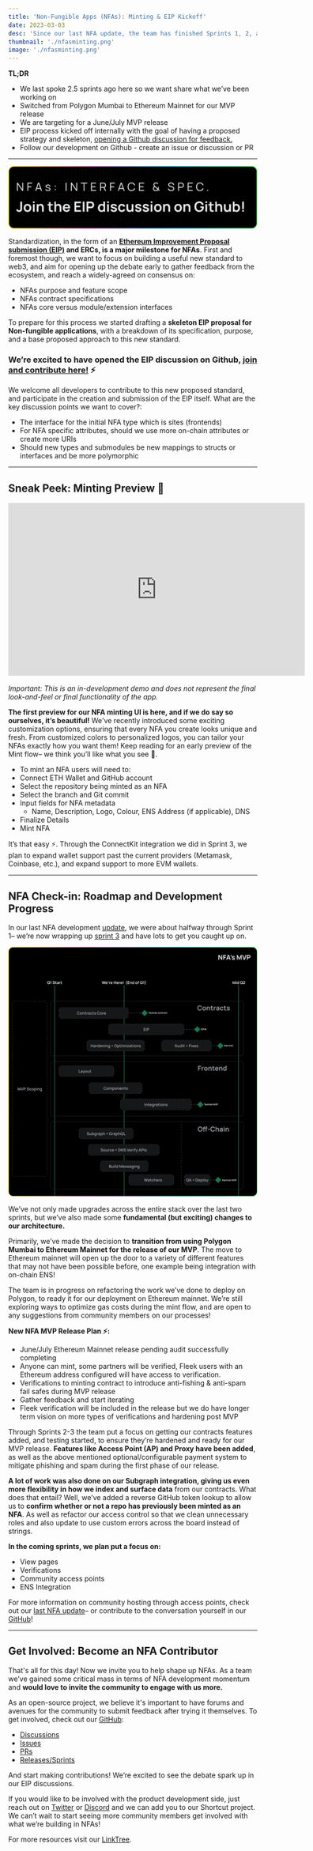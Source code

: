 ```yaml
---
title: 'Non-Fungible Apps (NFAs): Minting & EIP Kickoff'
date: 2023-03-03
desc: 'Since our last NFA update, the team has finished Sprints 1, 2, and 3, is laying the foundation for our EIP proposal, and sharing the first demo of our minting flow experience for NFAs.'
thumbnail: './nfasminting.png'
image: './nfasminting.png'
---
```


**TL;DR**

- We last spoke 2.5 sprints ago here so we want share what we’ve been working on
- Switched from Polygon Mumbai to Ethereum Mainnet for our MVP release
- We are targeting for a June/July MVP release
- EIP process kicked off internally with the goal of having a proposed strategy and skeleton, [opening a Github discussion for feedback.](https://github.com/fleekxyz/non-fungible-apps/discussions/158)
- Follow our development on Github - create an issue or discussion or PR

---

![](./nfa-eip-github.png)

Standardization, in the form of an **[Ethereum Improvement Proposal submission (EIP)](https://eips.ethereum.org/) and ERCs, is a major milestone for NFAs**. First and foremost though, we want to focus on building a useful new standard to web3, and aim for opening up the debate early to gather feedback from the ecosystem, and reach a widely-agreed on consensus on:

- NFAs purpose and feature scope
- NFAs contract specifications
- NFAs core versus module/extension interfaces

To prepare for this process we started drafting a **skeleton EIP proposal for Non-fungible applications**, with a breakdown of its specification, purpose, and a base proposed approach to this new standard.

### **We’re excited to have opened the EIP discussion on Github, [join and contribute here!](https://github.com/fleekxyz/non-fungible-apps/discussions/158)** ⚡

We welcome all developers to contribute to this new proposed standard, and participate in the creation and submission of the EIP itself. What are the key discussion points we want to cover?:

- The interface for the initial NFA type which is sites (frontends)
- For NFA specific attributes, should we use more on-chain attributes or create more URIs
- Should new types and submodules be new mappings to structs or interfaces and be more polymorphic

---

## Sneak Peek: Minting Preview 👀

<iframe width="600" height="350" src="https://www.youtube.com/embed/x7DqD27Xl7s?controls=0" title="YouTube video player" frameborder="0" allow="accelerometer; autoplay; clipboard-write; encrypted-media; gyroscope; picture-in-picture; web-share" allowfullscreen></iframe>

_Important: This is an in-development demo and does not represent the final look-and-feel or final functionality of the app._

**The first preview for our NFA minting UI is here, and if we do say so ourselves, it’s beautiful!** We've recently introduced some exciting customization options, ensuring that every NFA you create looks unique and fresh. From customized colors to personalized logos, you can tailor your NFAs exactly how you want them! Keep reading for an early preview of the Mint flow– we think you’ll like what you see 👀.

- To mint an NFA users will need to:
- Connect ETH Wallet and GitHub account
- Select the repository being minted as an NFA
- Select the branch and Git commit
- Input fields for NFA metadata
  - Name, Description, Logo, Colour, ENS Address (if applicable), DNS
- Finalize Details
- Mint NFA

It’s that easy ⚡. Through the ConnectKit integration we did in Sprint 3, we plan to expand wallet support past the current providers (Metamask, Coinbase, etc.), and expand support to more EVM wallets.

---

## NFA Check-in: Roadmap and Development Progress

In our last NFA development [update](https://fleek.xyz/blog/uncategorized/nfa-community-hosting/), we were about halfway through Sprint 1– we’re now wrapping up [sprint 3](https://github.com/fleekxyz/non-fungible-apps/releases/tag/v0.0.3) and have lots to get you caught up on.

![](./roadmap-march.png)

We’ve not only made upgrades across the entire stack over the last two sprints, but we’ve also made some **fundamental (but exciting) changes to our architecture.**

Primarily, we’ve made the decision to **transition from using Polygon Mumbai to Ethereum Mainnet for the release of our MVP**. The move to Ethereum mainnet will open up the door to a variety of different features that may not have been possible before, one example being integration with on-chain ENS!

The team is in progress on refactoring the work we’ve done to deploy on Polygon, to ready it for our deployment on Ethereum mainnet. We’re still exploring ways to optimize gas costs during the mint flow, and are open to any suggestions from community members on our processes!

**New NFA MVP Release Plan ⚡:**

- June/July Ethereum Mainnet release pending audit successfully completing
- Anyone can mint, some partners will be verified, Fleek users with an Ethereum address configured will have access to verification.
- Verifications to minting contract to introduce anti-fishing & anti-spam fail safes during MVP release
- Gather feedback and start iterating
- Fleek verification will be included in the release but we do have longer term vision on more types of verifications and hardening post MVP

Through Sprints 2-3 the team put a focus on getting our contracts features added, and testing started, to ensure they’re hardened and ready for our MVP release. **Features like Access Point (AP) and Proxy have been added**, as well as the above mentioned optional/configurable payment system to mitigate phishing and spam during the first phase of our release.

**A lot of work was also done on our Subgraph integration, giving us even more flexibility in how we index and surface data** from our contracts. What does that entail? Well, we’ve added a reverse GitHub token lookup to allow us to **confirm whether or not a repo has previously been minted as an NFA**. As well as refactor our access control so that we clean unnecessary roles and also update to use custom errors across the board instead of strings.

**In the coming sprints, we plan put a focus on:**

- View pages
- Verifications
- Community access points
- ENS Integration

For more information on community hosting through access points, check out our [last NFA update](https://fleek.xyz/blog/uncategorized/nfa-community-hosting/)– or contribute to the conversation yourself in our [GitHub](https://github.com/fleekxyz/non-fungible-apps)!

---

## Get Involved: Become an NFA Contributor

That's all for this day! Now we invite you to help shape up NFAs. As a team we’ve gained some critical mass in terms of NFA development momentum and **would love to invite the community to engage with us more.**

As an open-source project, we believe it's important to have forums and avenues for the community to submit feedback after trying it themselves. To get involved, check out our [GitHub](https://github.com/fleekxyz/non-fungible-apps):

- [Discussions](https://github.com/fleekxyz/non-fungible-apps/discussions)
- [Issues](https://github.com/fleekxyz/non-fungible-apps/issues)
- [PRs](https://github.com/fleekxyz/non-fungible-apps/pulls)
- [Releases/Sprints](https://github.com/fleekxyz/non-fungible-apps/releases/)

And start making contributions! We’re excited to see the debate spark up in our EIP discussions.

If you would like to be involved with the product development side, just reach out on [Twitter](https://twitter.com/fleek) or [Discord](https://discord.gg/fleek) and we can add you to our Shortcut project. We can’t wait to start seeing more community members get involved with what we’re building in NFAs!

For more resources visit our [LinkTree](https://linktr.ee/fleek).
